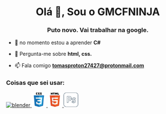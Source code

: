 <h1 align="center">Olá 👋, Sou o GMCFNINJA</h1>
<h3 align="center">Puto novo. Vai trabalhar na google.</h3>

- 🌱 no momento estou a aprender **C#**

- 💬 Pergunta-me sobre **html, css.**

- 📫 Fala comigo **tomasproton27427@protonmail.com**


<p align="left">
</p>

<h3 align="left">Coisas que sei usar:</h3>
<p align="left"> <a href="https://www.blender.org/" target="_blank" rel="noreferrer"> <img src="https://download.blender.org/branding/community/blender_community_badge_white.svg" alt="blender" width="40" height="40"/> </a> <a href="https://www.w3schools.com/css/" target="_blank" rel="noreferrer"> <img src="https://raw.githubusercontent.com/devicons/devicon/master/icons/css3/css3-original-wordmark.svg" alt="css3" width="40" height="40"/> </a> <a href="https://www.w3.org/html/" target="_blank" rel="noreferrer"> <img src="https://raw.githubusercontent.com/devicons/devicon/master/icons/html5/html5-original-wordmark.svg" alt="html5" width="40" height="40"/> </a> <a href="https://www.photoshop.com/en" target="_blank" rel="noreferrer"> <img src="https://raw.githubusercontent.com/devicons/devicon/master/icons/photoshop/photoshop-line.svg" alt="photoshop" width="40" height="40"/> </a> </p>
